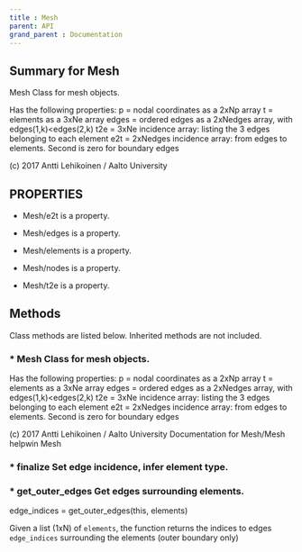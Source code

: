 ```yaml
---
title : Mesh
parent: API
grand_parent : Documentation
---
```

## Summary for Mesh
Mesh Class for mesh objects.

Has the following properties:
p = nodal coordinates as a 2xNp array
t = elements as a 3xNe array
edges = ordered edges as a 2xNedges array, with edges(1,k)<edges(2,k)
t2e = 3xNe incidence array: listing the 3 edges belonging to each element
e2t = 2xNedges incidence array: from edges to elements. Second is zero for boundary edges

(c) 2017 Antti Lehikoinen / Aalto University
## PROPERTIES
* Mesh/e2t is a property.

* Mesh/edges is a property.

* Mesh/elements is a property.

* Mesh/nodes is a property.

* Mesh/t2e is a property.

## Methods
Class methods are listed below. Inherited methods are not included.
### * Mesh Class for mesh objects.

Has the following properties:
p = nodal coordinates as a 2xNp array
t = elements as a 3xNe array
edges = ordered edges as a 2xNedges array, with edges(1,k)<edges(2,k)
t2e = 3xNe incidence array: listing the 3 edges belonging to each element
e2t = 2xNedges incidence array: from edges to elements. Second is zero for boundary edges

(c) 2017 Antti Lehikoinen / Aalto University
Documentation for Mesh/Mesh
helpwin Mesh

### * finalize Set edge incidence, infer element type.

### * get_outer_edges Get edges surrounding elements.

edge_indices = get_outer_edges(this, elements)

Given a list (1xN) of `elements`, the function returns the indices to
edges `edge_indices` surrounding the elements (outer boundary only)

